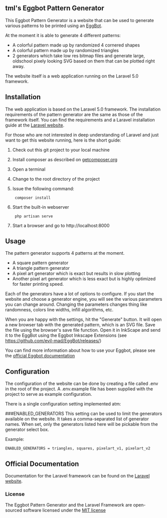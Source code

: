 ## tml's Eggbot Pattern Generator

This Eggbot Pattern Generator is a website that can be used to generate various patterns to be printed using an [EggBot](http://egg-bot.com).

At the moment it is able to generate 4 different patterns:

* A colorful pattern made up by randomized 4 cornered shapes
* A colorful pattern made up by randomized triangles
* 2 generators which take low res bitmap files and generate large, oldschool pixely looking SVG based on them that can be plotted right away.

The website itself is a web application running on the Laravel 5.0 framework.

## Installation

The web application is based on the Laravel 5.0 framework. The installation requirements of the pattern generator are
the same as those of the framework itself. You can find the requirements and a Laravel installation guide at the
[Laravel website](https://laravel.com/docs/5.0).

For those who are not interested in deep understanding of Laravel and just want to get this website running, here is the
short guide:

1. Check out this git project to your local machine
2. Install composer as described on [getcomposer.org](https://getcomposer.org/doc/00-intro.md)
3. Open a terminal
4. Change to the root directory of the project
5. Issue the following command: 

        composer install

6. Start the built-in webserver

        php artisan serve

7. Start a browser and go to http://localhost:8000

## Usage

The pattern generator supports 4 patterns at the moment. 

* A square pattern generator
* A triangle pattern generator
* A pixel art generator which is exact but results in slow plotting
* Another pixel art generator which is less exact but is highly optimized for faster printing speed. 

Each of the generators have a lot of options to configure. If you start the website and choose a generator engine, you will see the various parameters you can change around. Changing the parameters changes thing like randomness, colors line widths, infill algorithms, etc. 

When you are happy with the settings, hit the "Generate" button. It will open a new browser tab with the generated pattern, which is an SVG file. Save the file using the browser's save file function. 
Open it in InkScape and send it to the EggBot using the Eggbot Inkscape Extensions (see <https://github.com/evil-mad/EggBot/releases/>)

You can find more information about how to use your Eggbot, please see the [official Eggbot documentation](http://wiki.evilmadscientist.com/The_Original_Egg-Bot_Kit#Tutorials)

## Configuration

The configuration of the website can be done by creating a file called .env in the root of the project. A .env.example file has been supplied with the project to serve as example configuration. 

There is a single configuration setting implemented atm: 

###ENABLED_GENERATORS
This setting can be used to limit the generators available on the website. It takes a comma-separated list of generator names. When set, only the generators listed here will be pickable from the generator select box. 

Example:

    ENABLED_GENERATORS = triangles, squares, pixelart_v1, pixelart_v2


## Official Documentation

Documentation for the Laravel framework can be found on the [Laravel website](http://laravel.com/docs).

### License

The Eggbot Pattern Generator and the Laravel Framework are  open-sourced software licensed under the [MIT license](http://opensource.org/licenses/MIT)
